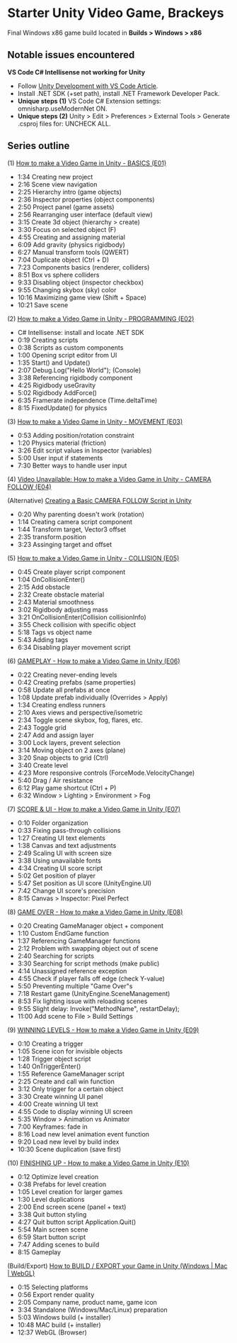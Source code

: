 # Starter Unity Video Game, Brackeys

Final Windows x86 game build located in **Builds > Windows > x86**

## Notable issues encountered

**VS Code C# Intellisense not working for Unity**

- Follow [Unity Development with VS Code Article](https://code.visualstudio.com/docs/other/unity).
- Install .NET SDK (+set path), install .NET Framework Developer Pack.
- **Unique steps (1)** VS Code C# Extension settings: omnisharp.useModernNet ON.
- **Unique steps (2)** Unity > Edit > Preferences > External Tools > Generate .csproj files for: UNCHECK ALL.

## Series outline

(1) [How to make a Video Game in Unity - BASICS (E01)](https://www.youtube.com/watch?v=IlKaB1etrik&list=PLPV2KyIb3jR5QFsefuO2RlAgWEz6EvVi6&index=2)

- 1:34 Creating new project
- 2:16 Scene view navigation
- 2:25 Hierarchy intro (game objects)
- 2:36 Inspector properties (object components)
- 2:50 Project panel (game assets)
- 2:56 Rearranging user interface (default view)
- 3:15 Create 3d object (hierarchy > create)
- 3:30 Focus on selected object (F)
- 4:55 Creating and assigning material
- 6:09 Add gravity (physics rigidbody)
- 6:27 Manual transform tools (QWERT)
- 7:04 Duplicate object (Ctrl + D)
- 7:23 Components basics (renderer, colliders)
- 8:51 Box vs sphere colliders
- 9:33 Disabling object (inspector checkbox)
- 9:55 Changing skybox (sky) color
- 10:16 Maximizing game view (Shift + Space)
- 10:21 Save scene

(2) [How to make a Video Game in Unity - PROGRAMMING (E02)](https://www.youtube.com/watch?v=9ZEu_I-ido4&list=PLPV2KyIb3jR5QFsefuO2RlAgWEz6EvVi6&index=3)

- C# Intellisense: install and locate .NET SDK
- 0:19 Creating scripts
- 0:38 Scripts as custom components
- 1:00 Opening script editor from UI
- 1:35 Start() and Update()
- 2:07 Debug.Log("Hello World"); (Console)
- 3:38 Referencing rigidbody component
- 4:25 Rigidbody useGravity
- 5:02 Rigidbody AddForce()
- 6:35 Framerate independence (Time.deltaTime)
- 8:15 FixedUpdate() for physics

(3) [How to make a Video Game in Unity - MOVEMENT (E03)](https://www.youtube.com/watch?v=Au8oX5pu5u4&list=PLPV2KyIb3jR5QFsefuO2RlAgWEz6EvVi6&index=4)

- 0:53 Adding position/rotation constraint
- 1:20 Physics material (friction)
- 3:26 Edit script values in Inspector (variables)
- 5:00 User input if statements
- 7:30 Better ways to handle user input

(4) [Video Unavailable: How to make a Video Game in Unity - CAMERA FOLLOW (E04)](https://www.youtube.com/watch?v=HVB6UVcb3f8)

(Alternative) [Creating a Basic CAMERA FOLLOW Script in Unity](https://www.youtube.com/watch?v=IljRXDUTAms)

- 0:20 Why parenting doesn't work (rotation)
- 1:14 Creating camera script component
- 1:44 Transform target, Vector3 offset
- 2:35 transform.position
- 3:23 Assinging target and offset

(5) [How to make a Video Game in Unity - COLLISION (E05)](https://www.youtube.com/watch?v=gAB64vfbrhI)

- 0:45 Create player script component
- 1:04 OnCollisionEnter()
- 2:15 Add obstacle
- 2:32 Create obstacle material
- 2:43 Material smoothness
- 3:02 Rigidbody adjusting mass
- 3:21 OnCollisionEnter(Collision collisionInfo)
- 3:55 Check collision with specific object
- 5:18 Tags vs object name
- 5:43 Adding tags
- 6:34 Disabling player movement script

(6) [GAMEPLAY - How to make a Video Game in Unity (E06)](https://www.youtube.com/watch?v=D4I0I3QJAvc)

- 0:22 Creating never-ending levels
- 0:42 Creating prefabs (same properties)
- 0:58 Update all prefabs at once
- 1:08 Update prefab individually (Overrides > Apply)
- 1:34 Creating endless runners
- 2:10 Axes views and perspective/isometric
- 2:34 Toggle scene skybox, fog, flares, etc.
- 2:43 Toggle grid
- 2:47 Add and assign layer
- 3:00 Lock layers, prevent selection
- 3:14 Moving object on 2 axes (plane)
- 3:20 Snap objects to grid (Ctrl)
- 3:40 Create level
- 4:23 More responsive controls (ForceMode.VelocityChange)
- 5:40 Drag / Air resistance
- 6:12 Play game shortcut (Ctrl + P)
- 6:32 Window > Lighting > Environment > Fog

(7) [SCORE & UI - How to make a Video Game in Unity (E07)](https://www.youtube.com/watch?v=TAGZxRMloyU)

- 0:10 Folder organization
- 0:33 Fixing pass-through collisions
- 1:27 Creating UI text elements
- 1:38 Canvas and text adjustments
- 2:49 Scaling UI with screen size
- 3:38 Using unavailable fonts
- 4:34 Creating UI score script
- 5:02 Get position of player
- 5:47 Set position as UI score (UnityEngine.UI)
- 7:42 Change UI score's precision
- 8:15 Canvas > Inspector: Pixel Perfect

(8) [GAME OVER - How to make a Video Game in Unity (E08)](https://www.youtube.com/watch?v=VbZ9_C4-Qbo)

- 0:20 Creating GameManager object + component
- 1:10 Custom EndGame function
- 1:37 Referencing GameManager functions
- 2:12 Problem with swapping object out of scene
- 2:40 Searching for scripts
- 3:30 Searching for script methods (make public)
- 4:14 Unassigned reference exception
- 4:55 Check if player falls off edge (check Y-value)
- 5:50 Preventing multiple "Game Over"s
- 7:18 Restart game (UnityEngine.SceneManagement)
- 8:53 Fix lighting issue with reloading scenes
- 9:55 Slight delay: Invoke("MethodName", restartDelay);
- 11:00 Add scene to File > Build Settings

(9) [WINNING LEVELS - How to make a Video Game in Unity (E09)](https://www.youtube.com/watch?v=Iv7A8TzreY4)

- 0:10 Creating a trigger
- 1:05 Scene icon for invisible objects
- 1:28 Trigger object script
- 1:40 OnTriggerEnter()
- 1:55 Reference GameManager script
- 2:25 Create and call win function
- 3:12 Only trigger for a certain object
- 3:30 Create winning UI panel
- 4:00 Create winning UI text
- 4:55 Code to display winning UI screen
- 5:35 Window > Animation vs Animator
- 7:00 Keyframes: fade in
- 8:16 Load new level animation event function
- 9:20 Load new level by build index
- 10:30 Scene duplication (save first)

(10) [FINISHING UP - How to make a Video Game in Unity (E10)](https://www.youtube.com/watch?v=r5NWZoTSjWs)

- 0:12 Optimize level creation
- 0:38 Prefabs for level creation
- 1:05 Level creation for larger games
- 1:30 Level duplications
- 2:00 End screen scene (panel + text)
- 3:38 Quit button styling
- 4:27 Quit button script Application.Quit()
- 5:54 Main screen scene
- 6:59 Start button script
- 7:47 Adding scenes to build
- 8:15 Gameplay

(Build/Export) [How to BUILD / EXPORT your Game in Unity (Windows | Mac | WebGL)](https://www.youtube.com/watch?v=7nxKAtxGSn8)

- 0:15 Selecting platforms
- 0:56 Export render quality
- 2:05 Company name, product name, game icon
- 3:34 Standalone (Windows/Mac/Linux) preparation
- 5:03 Windows build (+ installer)
- 10:48 MAC build (+ installer)
- 12:37 WebGL (Browser)
